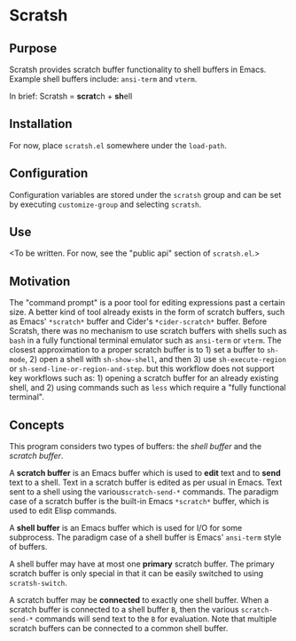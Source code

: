 # Scratsh

## Purpose

Scratsh provides scratch buffer functionality to shell buffers in Emacs. Example shell buffers include: `ansi-term` and `vterm`.

In brief: Scratsh = **scrat**ch + **sh**ell

## Installation

For now, place `scratsh.el` somewhere under the `load-path`.

## Configuration

Configuration variables are stored under the `scratsh` group and can be set by executing `customize-group` and selecting `scratsh`.

## Use

<To be written. For now, see the "public api" section of `scratsh.el`.>

## Motivation

The "command prompt" is a poor tool for editing expressions past a certain size. A better kind of tool already exists in the form of scratch buffers, such as Emacs' `*scratch*` buffer and Cider's `*cider-scratch*` buffer. Before Scratsh, there was no mechanism to use scratch buffers with shells such as `bash` in a fully functional terminal emulator such as `ansi-term` or `vterm`. The closest approximation to a proper scratch buffer is to 1) set a buffer to `sh-mode`, 2) open a shell with `sh-show-shell`, and then 3) use `sh-execute-region` or `sh-send-line-or-region-and-step`.  but this workflow does not support key workflows such as: 1) opening a scratch buffer for an already existing shell, and 2) using commands such as `less` which require a "fully functional terminal".

## Concepts

This program considers two types of buffers: the *shell buffer* and the *scratch buffer*.

A **scratch buffer** is an Emacs buffer which is used to **edit** text and to **send** text to a shell. Text in a scratch buffer is edited as per usual in Emacs. Text sent to a shell using the various`scratch-send-*` commands. The paradigm case of a scratch buffer is the built-in Emacs `*scratch*` buffer, which is used to edit Elisp commands.

A **shell buffer** is an Emacs buffer which is used for I/O for some subprocess. The paradigm case of a shell buffer is Emacs' `ansi-term` style of buffers.

A shell buffer may have at most one **primary** scratch buffer. The primary scratch buffer is only special in that it can be easily switched to using `scratsh-switch`.

A scratch buffer may be **connected** to exactly one shell buffer. When a scratch buffer is connected to a shell buffer `B`, then the various `scratch-send-*` commands will send text to the `B` for evaluation. Note that multiple scratch buffers can be connected to a common shell buffer.


